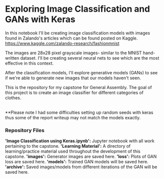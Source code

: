 # Exploring Image Classification and GANs with Keras

In this notebook I'll be creating image classification models with images found in Zalando's articles which can be found posted on Kaggle. 
https://www.kaggle.com/zalando-research/fashionmnist

The images are 28x28 pixel grayscale images- similar to the MNIST hand-written dataset. I'll be creating several neural nets to see which are the most effective in this context.

After the classification models, I'll explore generative models (GANs) to see if we're able to generate new images that our models haven't seen.

This is the repository for my capstone for General Assembly. The goal of this project is to create an image classifier for different categories of clothes. <br/><br/>

**Please note I had some difficulties setting up random seeds with keras thus some of the report writeup may not match the models exactly.

### Repository Files

**'Image Classification using Keras.ipynb':** Jupyter notebook with all work pertaining to the capstone. 
**'Learning Material':** A directory of learning/practice material used throughout the development of this capstone.
**'images':** Generator images are saved here.
**'loss':** Plots of GAN loss are saved here.
**'models':** Trained GAN models will be saved here.
**'archive':** Saved images/models from different iterations of the GAN will be saved here.
